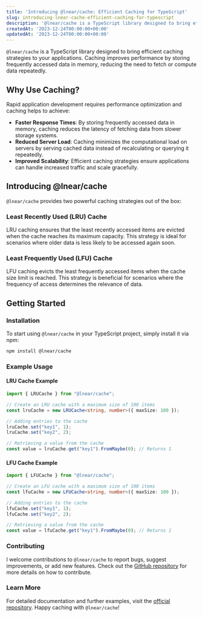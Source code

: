 ```yaml
---
title: 'Introducing @lnear/cache: Efficient Caching for TypeScript'
slug: introducing-lnear-cache-efficient-caching-for-typescript
description: '@lnear/cache is a TypeScript library designed to bring efficient caching strategies to your applications. Caching improves performance by storing frequently...'
createdAt: '2023-12-24T00:00:00+00:00'
updatedAt: '2023-12-24T00:00:00+00:00'
---
```

`@lnear/cache` is a TypeScript library designed to bring efficient caching strategies to your applications. Caching improves performance by storing frequently accessed data in memory, reducing the need to fetch or compute data repeatedly.

## Why Use Caching?

Rapid application development requires performance optimization and caching helps to achieve:

-   **Faster Response Times**: By storing frequently accessed data in memory, caching reduces the latency of fetching data from slower storage systems.
-   **Reduced Server Load**: Caching minimizes the computational load on servers by serving cached data instead of recalculating or querying it repeatedly.
-   **Improved Scalability**: Efficient caching strategies ensure applications can handle increased traffic and scale gracefully.

## Introducing @lnear/cache

`@lnear/cache` provides two powerful caching strategies out of the box:

### Least Recently Used (LRU) Cache

LRU caching ensures that the least recently accessed items are evicted when the cache reaches its maximum capacity. This strategy is ideal for scenarios where older data is less likely to be accessed again soon.

### Least Frequently Used (LFU) Cache

LFU caching evicts the least frequently accessed items when the cache size limit is reached. This strategy is beneficial for scenarios where the frequency of access determines the relevance of data.

## Getting Started

### Installation

To start using `@lnear/cache` in your TypeScript project, simply install it via npm:

```bash
npm install @lnear/cache
```

### Example Usage

#### LRU Cache Example

```typescript
import { LRUCache } from "@lnear/cache";

// Create an LRU cache with a maximum size of 100 items
const lruCache = new LRUCache<string, number>({ maxSize: 100 });

// Adding entries to the cache
lruCache.set("key1", 1);
lruCache.set("key2", 2);

// Retrieving a value from the cache
const value = lruCache.get("key1").FromMaybe(0); // Returns 1
```

#### LFU Cache Example

```typescript
import { LFUCache } from "@lnear/cache";

// Create an LFU cache with a maximum size of 100 items
const lfuCache = new LFUCache<string, number>({ maxSize: 100 });

// Adding entries to the cache
lfuCache.set("key1", 1);
lfuCache.set("key2", 2);

// Retrieving a value from the cache
const value = lfuCache.get("key1").FromMaybe(0); // Returns 1
```

### Contributing

I welcome contributions to `@lnear/cache` to report bugs, suggest improvements, or add new features. Check out the [GitHub repository](https://github.com/lnear-dev/cache) for more details on how to contribute.

### Learn More

For detailed documentation and further examples, visit the [official repository](https://github.com/lnear-dev/cache).
Happy caching with `@lnear/cache`!
